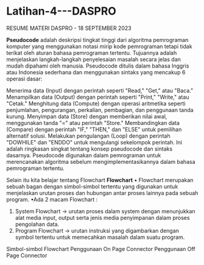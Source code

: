 # Latihan-4---DASPRO

RESUME MATERI DASPRO - 18 SEPTEMBER 2023

**Pseudocode** adalah deskripsi tingkat tinggi dari algoritma pemrograman komputer yang menggunakan notasi mirip kode pemrograman tetapi tidak terikat oleh aturan bahasa pemrograman tertentu. Tujuannya adalah menjelaskan langkah-langkah penyelesaian masalah secara jelas dan mudah dipahami oleh manusia.
Pseudocode ditulis dalam bahasa Inggris atau Indonesia sederhana dan menggunakan sintaks yang mencakup 6 operasi dasar:

Menerima data (Input) dengan perintah seperti "Read," "Get," atau "Baca."
Menampilkan data (Output) dengan perintah seperti "Print," "Write," atau "Cetak."
Menghitung data (Compute) dengan operasi aritmetika seperti penjumlahan, pengurangan, perkalian, pembagian, dan penggunaan tanda kurung.
Menyimpan data (Store) dengan memberikan nilai awal, menggunakan tanda "=" atau perintah "Store."
Membandingkan data (Compare) dengan perintah "IF," "THEN," dan "ELSE" untuk pemilihan alternatif solusi.
Melakukan pengulangan (Loop) dengan perintah "DOWHILE" dan "ENDDO" untuk mengulangi sekelompok perintah.
Ini adalah ringkasan singkat tentang konsep pseudocode dan sintaks dasarnya. Pseudocode digunakan dalam pemrograman untuk merencanakan algoritma sebelum mengimplementasikannya dalam bahasa pemrograman tertentu.

Selain itu kita belajar tentang Flowchart
**Flowchart**
• Flowchart merupakan sebuah bagan dengan simbol-simbol tertentu yang digunakan untuk menjelaskan urutan proses dan hubungan antar proses lainnya pada sebuah program.
•Ada 2 macam Flowchart :
1. System Flowchart → urutan proses dalam system dengan
menunjukkan alat media input, output serta jenis media
penyimpanan dalam proses pengolahan data.
2. Program Flowchart → urutan instruksi yang digambarkan dengan
symbol tertentu untuk memecahkan masalah dalam suatu program.

Simbol-simbol Flowchart
Penggunaan On Page Connector
Penggunaan Off Page Connector



